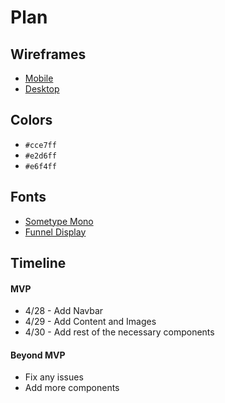 # Plan

## Wireframes
* [Mobile](mobile.png)
* [Desktop](desktop.png)

## Colors
* `#cce7ff`
* `#e2d6ff`
* `#e6f4ff`

## Fonts
* [Sometype Mono](https://fonts.google.com/specimen/Sometype+Mono?categoryFilters=Appearance:%2FMonospace%2FMonospace;Sans+Serif:%2FSans%2FHumanist)
* [Funnel Display](https://fonts.google.com/specimen/Funnel+Display?lang=en_Latn&categoryFilters=Feeling:%2FExpressive%2FCalm)

## Timeline

#### MVP

* 4/28 - Add Navbar
* 4/29 - Add Content and Images
* 4/30 - Add rest of the necessary components   

#### Beyond MVP

* Fix any issues
* Add more components








<!-- DO NOT USE THIS YET

| Name | Glows | Grows |
| -------- | ------- | ------- |
|   |   |
|   |   |
|   |   |
|   |   |
|   |   |
|   |   |

-->
